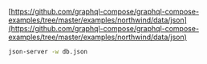 [https://github.com/graphql-compose/graphql-compose-examples/tree/master/examples/northwind/data/json](https://github.com/graphql-compose/graphql-compose-examples/tree/master/examples/northwind/data/json)

```sh
json-server -w db.json
```
